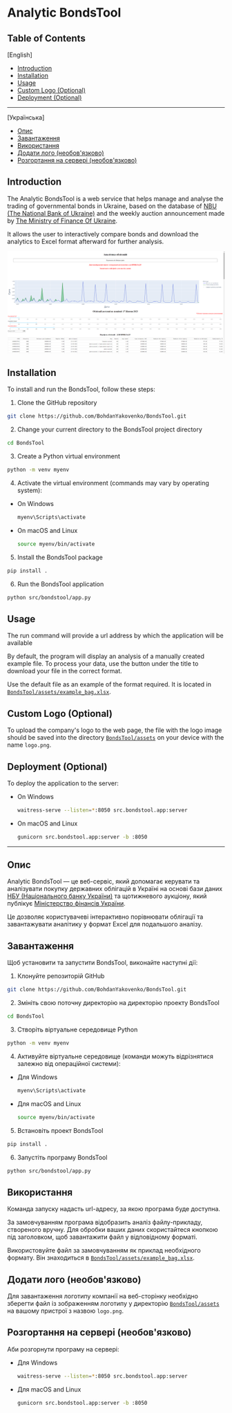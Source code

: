# Analytic BondsTool


## Table of Contents
[English]

- [Introduction](#introduction)
- [Installation](#installation)
- [Usage](#usage)
- [Custom Logo (Optional)](#custom-logo-optional)
- [Deployment (Optional)](#deployment-optional)

---
[Українська]

- [Опис](#опис)
- [Завантаження](#завантаження)
- [Використання](#використання)
- [Додати лого (необов'язково)](#додати-лого-необовязково)
- [Розгортання на сервері (необов'язково)](#розгортання-на-сервері-необовязково)

## Introduction

The Analytic BondsTool is a web service that helps manage and analyse the trading of governmental bonds in Ukraine, based on the database of [NBU (The National Bank of Ukraine)](https://bank.gov.ua/en/markets/ovdp) and the weekly auction announcement made by [The Ministry of Finance Of Ukraine](https://mof.gov.ua/en/ogoloshennja-ta-rezultati-aukcioniv).

It allows the user to interactively compare bonds and download the analytics to Excel format afterward for further analysis.

![Interface-Screenshot](./assets/interface_screenshot.png)


## Installation

To install and run the BondsTool, follow these steps:


1. Clone the GitHub repository
```bash
git clone https://github.com/BohdanYakovenko/BondsTool.git
```

2. Change your current directory to the BondsTool project directory
```bash
cd BondsTool
```

3. Create a Python virtual environment
```bash
python -m venv myenv
```

4. Activate the virtual environment (commands may vary by operating system):

* On Windows
    ```bash
    myenv\Scripts\activate
    ```

* On macOS and Linux
    ```bash
    source myenv/bin/activate
    ```


5. Install the BondsTool package
```bash
pip install .
```

6. Run the BondsTool application
```bash
python src/bondstool/app.py
```

## Usage

The run command will provide a url address by which the application will be available

By default, the program will display an analysis of a manually created example file. To process your data, use the button under the title to download your file in the correct format.

Use the default file as an example of the format required. It is located in [`BondsTool/assets/example_bag.xlsx`](./assets/example_bag.xlsx).


## Custom Logo (Optional)

To upload the company's logo to the web page, the file with the logo image should be saved into the directory [`BondsTool/assets`](./assets) on your device with the name `logo.png`.


## Deployment (Optional)

To deploy the application to the server:

* On Windows
    ```bash
    waitress-serve --listen=*:8050 src.bondstool.app:server
    ```

* On macOS and Linux
    ```bash
    gunicorn src.bondstool.app:server -b :8050
    ```

---
## Опис

Analytic BondsTool — це веб-сервіс, який допомагає керувати та аналізувати покупку державних облігацій в Україні на основі бази даних  [НБУ (Національного банку України)](https://bank.gov.ua/en/markets/ovdp) та щотижневого аукціону, який публікує [Міністерство фінансів України](https://mof.gov.ua/en/ogoloshennja-ta-rezultati-aukcioniv).

Це дозволяє користувачеві інтерактивно порівнювати облігації та завантажувати аналітику у формат Excel для подальшого аналізу.


## Завантаження

Щоб установити та запустити BondsTool, виконайте наступні дії:


1. Клонуйте репозиторій GitHub
```bash
git clone https://github.com/BohdanYakovenko/BondsTool.git
```

2. Змініть свою поточну директорію на директорію проекту BondsTool

```bash
cd BondsTool
```

3. Створіть віртуальне середовище Python

```bash
python -m venv myenv
```

4. Активуйте віртуальне середовище (команди можуть відрізнятися залежно від операційної системи):

* Для Windows
    ```bash
    myenv\Scripts\activate
    ```

* Для macOS and Linux
    ```bash
    source myenv/bin/activate
    ```


5. Встановіть проект BondsTool
```bash
pip install .
```

6. Запустіть програму BondsTool
```bash
python src/bondstool/app.py
```


## Використання

Команда запуску надасть url-адресу, за якою програма буде доступна.

За замовчуванням програма відобразить аналіз файлу-прикладу, створеного вручну. Для обробки ваших даних скористайтеся кнопкою під заголовком, щоб завантажити файл у відповідному форматі.

Використовуйте файл за замовчуванням як приклад необхідного формату. Він знаходиться в [`BondsTool/assets/example_bag.xlsx`](./assets/example_bag.xlsx).


## Додати лого (необов'язково)

Для завантаження логотипу компанії на веб-сторінку необхідно зберегти файл із зображенням логотипу у директорію [`BondsTool/assets`](./assets) на вашому пристрої з назвою `logo.png`.


 ## Розгортання на сервері (необов'язково)

Аби розгорнути програму на сервері:

* Для Windows
    ```bash
    waitress-serve --listen=*:8050 src.bondstool.app:server
    ```

* Для macOS and Linux
    ```bash
    gunicorn src.bondstool.app:server -b :8050
    ```
